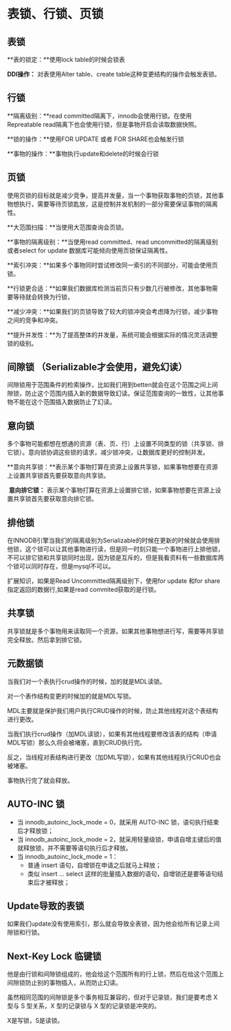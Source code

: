# 表锁、行锁、页锁

## 表锁

**表的锁定：**使用lock table的时候会锁表

**DDl操作：** 对表使用Alter table、create table这种变更结构的操作会触发表锁。

## 行锁

**隔离级别：**read committed隔离下，innodb会使用行锁。在使用Repreatable read隔离下也会使用行锁，但是事物开启会读取数据快照。

**锁的操作：**使用FOR UPDATE 或者 FOR SHARE也会触发行锁

**事物的操作：**事物执行update和delete的时候会行锁

## 页锁

使用页锁的目标就是减少竞争，提高并发量，当一个事物获取事物的页锁，其他事物想执行，需要等待页锁匙放，这是控制并发机制的一部分需要保证事物的隔离性。

**大范围扫描：**当使用大范围查询会页锁。

**事物的隔离级别：**当使用read committed、read uncommitted的隔离级别或者select for update 数据库可能倾向使用页锁保证隔离性。

**索引冲突：**如果多个事物同时尝试修改同一索引的不同部分，可能会使用页锁。



**行锁更合适：**如果我们数据库检测当前页只有少数几行被修改，其他事物需要等待就会转换为行锁，

**减少冲突：**如果我们的页锁导致了较大的锁冲突会考虑降为行锁，减少事物之间的竞争和冲突。

**提升并发性：**为了提高整体的并发量，系统可能会根据实际的情况灵活调整锁的级别。

## 间隙锁 （Serializable才会使用，避免幻读）

间隙锁用于范围条件的检索操作，比如我们用到betten就会在这个范围之间上间隙锁，防止这个范围内插入新的数据导致幻读。保证范围查询的一致性，让其他事物不能在这个范围插入数据防止了幻读。

## 意向锁 

​	多个事物可能都想在想通的资源（表、页、行）上设置不同类型的锁（共享锁、排它锁）。意向锁协调这些锁的请求，减少锁冲突，让数据库更好的控制并发。

​	**意向共享锁：**表示某个事物打算在资源上设置共享锁，如果事物想要在资源上设置共享锁首先要获取意向共享锁。

​	**意向排它锁：**	表示某个事物打算在资源上设置排它锁，如果事物想要在资源上设置共享锁首先要获取意向排它锁。

## 排他锁

在INNODB引擎当我们的隔离级别为Serializable的时候在更新的时候就会使用排他锁，这个锁可以让其他事物进行读，但是同一时刻只能一个事物进行上排他锁，不可以排它锁和共享锁同时出现，因为锁是互斥的，但是我看资料有一些数据库两个锁可以同时存在，但是mysql不可以。



扩展知识，如果是Read Uncommitted隔离级别下，使用for update 和for share指定返回的数据行,如果是read commited获取的是行锁。

## 共享锁

共享锁就是多个事物用来读取同一个资源，如果其他事物想进行写，需要等共享锁完全释放。然后拿到排它锁。

## 元数据锁

当我们对一个表执行crud操作的时候，加的就是MDL读锁。

对一个表作结构变更的时候加的就是MDL写锁。

MDL主要就是保护我们用户执行CRUD操作的时候，防止其他线程对这个表结构进行更改。

当我们执行crud操作（加MDL读锁），如果有其他线程要修改该表的结构（申请MDL写锁）那么久将会被堵塞，直到CRUD执行完。

反之，当线程对表结构进行更改（加DML写锁），如果有其他线程执行CRUD也会被堵塞。

事物执行完了就会释放。

## AUTO-INC 锁

- 当 innodb_autoinc_lock_mode = 0，就采用 AUTO-INC 锁，语句执行结束后才释放锁；
- 当 innodb_autoinc_lock_mode = 2，就采用轻量级锁，申请自增主键后的值就释放锁，并不需要等语句执行后才释放。
- 当 innodb_autoinc_lock_mode = 1：
  - 普通 insert 语句，自增锁在申请之后就马上释放；
  - 类似 insert … select 这样的批量插入数据的语句，自增锁还是要等语句结束后才被释放；

## Update导致的表锁

如果我们update没有使用索引，那么就会导致全表锁，因为他会给所有记录上间隙锁和行锁。

## Next-Key Lock  临键锁

他是由行锁和间隙锁组成的，他会给这个范围所有的行上锁，然后在给这个范围上间隙锁防止别的事物插入，从而防止幻读。



虽然相同范围的间隙锁是多个事务相互兼容的，但对于记录锁，我们是要考虑 X 型与 S 型关系，X 型的记录锁与 X 型的记录锁是冲突的。

X是写锁，S是读锁。
